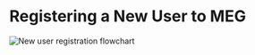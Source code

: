 # Registering a New User to MEG

![New user registration flowchart](https://cdn.rawgit.com/Argonne-National-Laboratory/meg-server/master/docs/images/Registering-New-User-to-MEG.svg)

